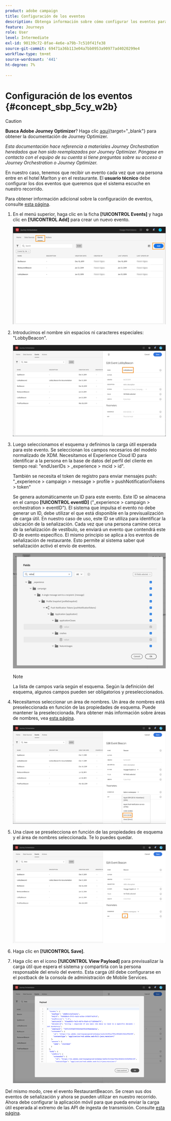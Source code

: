 ```yaml
---
product: adobe campaign
title: Configuración de los eventos
description: Obtenga información sobre cómo configurar los eventos para el caso de uso avanzado de recorrido
feature: Journeys
role: User
level: Intermediate
exl-id: 90139c72-8fae-4e6e-a79b-7c510f41fe38
source-git-commit: 69471a36b113e04a7bb0953a90977ad4020299e4
workflow-type: tm+mt
source-wordcount: '441'
ht-degree: 7%

---
```


# Configuración de los eventos {#concept_sbp_5cy_w2b}


>[!CAUTION]
>
>**Busca Adobe Journey Optimizer**? Haga clic [aquí](https://experienceleague.adobe.com/es/docs/journey-optimizer/using/ajo-home){target="_blank"} para obtener la documentación de Journey Optimizer.
>
>
>_Esta documentación hace referencia a materiales Journey Orchestration heredados que han sido reemplazados por Journey Optimizer. Póngase en contacto con el equipo de su cuenta si tiene preguntas sobre su acceso a Journey Orchestration o Journey Optimizer._


En nuestro caso, tenemos que recibir un evento cada vez que una persona entre en el hotel Marlton y en el restaurante. El **usuario técnico** debe configurar los dos eventos que queremos que el sistema escuche en nuestro recorrido.

Para obtener información adicional sobre la configuración de eventos, consulte [esta página](../event/about-events.md).

1. En el menú superior, haga clic en la ficha **[!UICONTROL Events]** y haga clic en **[!UICONTROL Add]** para crear un nuevo evento.

   ![](../assets/journeyuc1_1.png)

1. Introducimos el nombre sin espacios ni caracteres especiales: &quot;LobbyBeacon&quot;.

   ![](../assets/journeyuc2_1.png)

1. Luego seleccionamos el esquema y definimos la carga útil esperada para este evento. Se seleccionan los campos necesarios del modelo normalizado de XDM. Necesitamos el Experience Cloud ID para identificar a la persona en la base de datos del perfil del cliente en tiempo real: &quot;endUserIDs > _experience > mcid > id&quot;.

   También se necesita el token de registro para enviar mensajes push: &quot;_experience > campaign > message > profile > pushNotificationTokens > token&quot;

   Se genera automáticamente un ID para este evento. Este ID se almacena en el campo **[!UICONTROL eventID]** (&quot;_experience > campaign > orchestration > eventID&quot;). El sistema que impulsa el evento no debe generar un ID, debe utilizar el que está disponible en la previsualización de carga útil. En nuestro caso de uso, este ID se utiliza para identificar la ubicación de la señalización. Cada vez que una persona camine cerca de la señalización de vestíbulo, se enviará un evento que contendrá este ID de evento específico. El mismo principio se aplica a los eventos de señalización de restaurante. Esto permite al sistema saber qué señalización activó el envío de eventos.

   ![](../assets/journeyuc2_2.png)

   >[!NOTE]
   >
   >La lista de campos varía según el esquema. Según la definición del esquema, algunos campos pueden ser obligatorios y preseleccionados.

1. Necesitamos seleccionar un área de nombres. Un área de nombres está preseleccionada en función de las propiedades de esquema. Puede mantener la preseleccionada. Para obtener más información sobre áreas de nombres, vea [esta página](../event/selecting-the-namespace.md).

   ![](../assets/journeyuc2_4.png)

1. Una clave se preselecciona en función de las propiedades de esquema y el área de nombres seleccionada. Te lo puedes quedar.

   ![](../assets/journeyuc2_4bis.png)

1. Haga clic en **[!UICONTROL Save]**.

1. Haga clic en el icono **[!UICONTROL View Payload]** para previsualizar la carga útil que espera el sistema y compartirla con la persona responsable del envío del evento.  Esta carga útil debe configurarse en el postback de la consola de administración de Mobile Services.

   ![](../assets/journeyuc2_5.png)

Del mismo modo, cree el evento RestaurantBeacon. Se crean sus dos eventos de señalización y ahora se pueden utilizar en nuestro recorrido. Ahora debe configurar la aplicación móvil para que pueda enviar la carga útil esperada al extremo de las API de ingesta de transmisión. Consulte [esta página](../event/additional-steps-to-send-events-to-journey-orchestration.md).
